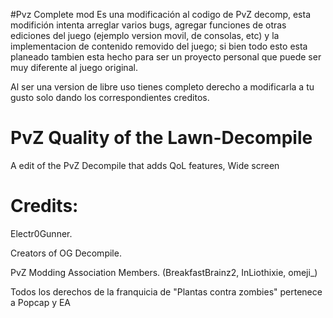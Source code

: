 #Pvz Complete mod
Es una modificación al codigo de PvZ decomp, esta modifición intenta arreglar varios bugs, agregar funciones de otras ediciones del juego (ejemplo version movil, de consolas, etc) y la implementacion de contenido removido del juego; si bien todo esto esta planeado tambien esta hecho para ser un proyecto personal que puede ser muy diferente al juego original.

Al ser una version de libre uso tienes completo derecho a modificarla a tu gusto solo dando los correspondientes creditos.

# PvZ Quality of the Lawn-Decompile
 A edit of the PvZ Decompile that adds QoL features, Wide screen

# Credits:
Electr0Gunner.

Creators of OG Decompile.

PvZ Modding Association Members.
(BreakfastBrainz2, InLiothixie, omeji_)

Todos los derechos de la franquicia de "Plantas contra zombies" pertenece a Popcap y EA
